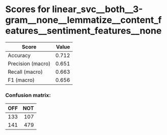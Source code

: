 # Scores for linear_svc__both__3-gram__none__lemmatize__content_features__sentiment_features__none
|      Score      |Value|
|-----------------|----:|
|Accuracy         |0.712|
|Precision (macro)|0.651|
|Recall (macro)   |0.663|
|F1 (macro)       |0.656|

### Confusion matrix:
|OFF|NOT|
|--:|--:|
|133|107|
|141|479|
